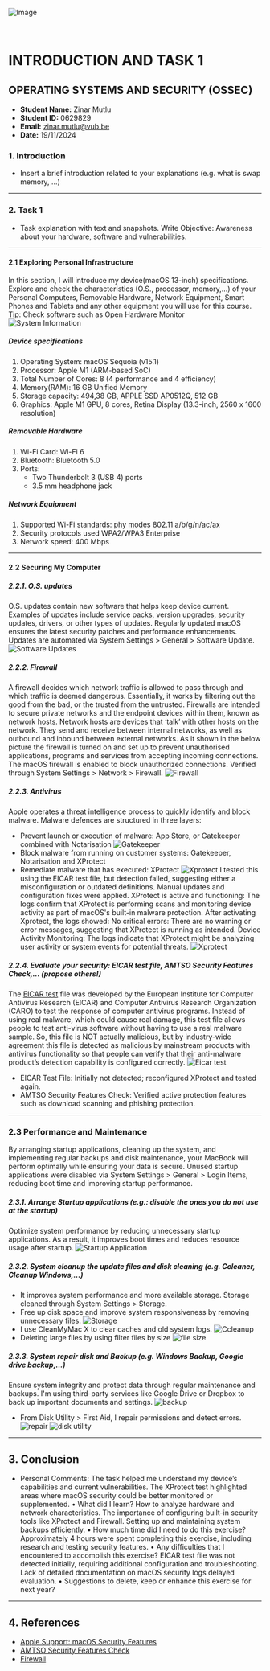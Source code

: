 
![Image](VUB-ETRO_RGB.jpg)

&nbsp;
# INTRODUCTION AND TASK 1
## OPERATING SYSTEMS AND SECURITY (OSSEC)
- **Student Name:** Zinar Mutlu
- **Student ID:** 0629829
- **Email:** zinar.mutlu@vub.be
- **Date:** 19/11/2024
&nbsp;

### 1. Introduction 
- Insert a brief introduction related to your explanations (e.g. what is swap memory, …)
&nbsp;
---
### 2. Task 1
- Task explanation with text and snapshots. Write Objective: Awareness about your hardware, software and vulnerabilities.
&nbsp;
---
#### 2.1 Exploring Personal Infrastructure
In this section, I will introduce my device(macOS 13-inch) specifications. Explore and check the characteristics (O.S., processor, memory,…) of your Personal Computers, Removable
Hardware, Network Equipment, Smart Phones and Tablets and any other equipment you will use for this course.
Tip: Check software such as Open Hardware Monitor
&nbsp;
![System Information](hardwareofmac.png)

##### Device specifications
1. Operating System: macOS Sequoia (v15.1)
2. Processor: Apple M1 (ARM-based SoC)
3. Total Number of Cores:	8 (4 performance and 4 efficiency)
4. Memory(RAM): 16 GB Unified Memory 
5. Storage capacity: 494,38 GB, APPLE SSD AP0512Q, 512 GB
6. Graphics: Apple M1 GPU, 8 cores, Retina Display (13.3-inch, 2560 x 1600 resolution)

##### Removable Hardware
1. Wi-Fi Card: Wi-Fi 6  
2. Bluetooth: Bluetooth 5.0
3. Ports:
    - Two Thunderbolt 3 (USB 4) ports
    - 3.5 mm headphone jack

#####  Network Equipment
1. Supported Wi-Fi standards: phy modes 802.11 a/b/g/n/ac/ax
2. Security protocols used WPA2/WPA3 Enterprise
3. Network speed: 400 Mbps

---

#### 2.2 Securing My Computer

##### 2.2.1. O.S. updates
O.S. updates contain new software that helps keep device current. Examples of updates include service packs, version upgrades, security updates, drivers, or other types of updates. Regularly updated macOS ensures the latest security patches and performance enhancements. Updates are automated via System Settings > General > Software Update.
![Software Updates](softwareupdates.png)
&nbsp;

##### 2.2.2. Firewall
A firewall decides which network traffic is allowed to pass through and which traffic is deemed dangerous. Essentially, it works by filtering out the good from the bad, or the trusted from the untrusted. Firewalls are intended to secure private networks and the endpoint devices within them, known as network hosts. Network hosts are devices that ‘talk’ with other hosts on the network. They send and receive between internal networks, as well as outbound and inbound between external networks. As it shown in the below picture the firewall is turned on and set up to prevent unauthorised applications, programs and services from accepting incoming connections. The macOS firewall is enabled to block unauthorized connections. Verified through System Settings > Network > Firewall.
![Firewall](firewall.png)
&nbsp;

##### 2.2.3. Antivirus
Apple operates a threat intelligence process to quickly identify and block malware. Malware defences are structured in three layers: 
- Prevent launch or execution of malware: App Store, or Gatekeeper combined with Notarisation
    ![Gatekeeper](gatekeeper.png)
&nbsp;
- Block malware from running on customer systems: Gatekeeper, Notarisation and XProtect
- Remediate malware that has executed: XProtect
    ![Xprotect](xprotect.png)
I tested this using the EICAR test file, but detection failed, suggesting either a misconfiguration or outdated definitions. Manual updates and configuration fixes were applied.
XProtect is active and functioning: The logs confirm that XProtect is performing scans and monitoring device activity as part of macOS's built-in malware protection. After activating Xprotect, the logs showed:
No critical errors: There are no warning or error messages, suggesting that XProtect is running as intended.
Device Activity Monitoring: The logs indicate that XProtect might be analyzing user activity or system events for potential threats.
![Xprotect](xprotectme.png)
&nbsp;
##### 2.2.4. Evaluate your security: EICAR test file, AMTSO Security Features Check,… (propose others!)
The [EICAR test](eicar.txt) file was developed by the European Institute for Computer Antivirus Research (EICAR) and Computer Antivirus Research Organization (CARO) to test the response of computer antivirus programs. Instead of using real malware, which could cause real damage, this test file allows people to test anti-virus software without having to use a real malware sample. So, this file is NOT actually malicious, but by industry-wide agreement this file is detected as malicious by mainstream products with antivirus functionality so that people can verify that their anti-malware product’s detection capability is configured correctly. 
![Eicar test](eicartest.png)
- EICAR Test File: Initially not detected; reconfigured XProtect and tested again.
- AMTSO Security Features Check: Verified active protection features such as download scanning and phishing protection.

---
### 2.3 Performance and Maintenance
By arranging startup applications, cleaning up the system, and implementing regular backups and disk maintenance, your MacBook will perform optimally while ensuring your data is secure. Unused startup applications were disabled via System Settings > General > Login Items, reducing boot time and improving startup performance. 
##### 2.3.1. Arrange Startup applications (e.g.: disable the ones you do not use at the startup)
Optimize system performance by reducing unnecessary startup applications. As a result, it improves boot times and reduces resource usage after startup.
![Startup Application](login.png)
##### 2.3.2. System cleanup the update files and disk cleaning (e.g. Ccleaner, Cleanup Windows,…)
- It improves system performance and more available storage. Storage cleaned through System Settings > Storage.
- Free up disk space and improve system responsiveness by removing unnecessary files.
![Storage](storage.png)
- I use CleanMyMac X to clear caches and old system logs.
![Ccleanup](cclean.png)
- Deleting large files by using filter files by size
![file size](filesize.png)
##### 2.3.3. System repair disk and Backup (e.g. Windows Backup, Google drive backup,…)
Ensure system integrity and protect data through regular maintenance and backups. I'm using third-party services like Google Drive or Dropbox to back up important documents and settings.
![backup](backup.png)
- From  Disk Utility > First Aid, I repair permissions and detect errors.
![repair](repair.png)
![disk utility](firstaid.png)

---

## 3. Conclusion
- Personal Comments: The task helped me understand my device’s capabilities and current vulnerabilities.
The XProtect test highlighted areas where macOS security could be better monitored or supplemented.
• What did I learn?
How to analyze hardware and network characteristics.
The importance of configuring built-in security tools like XProtect and Firewall.
Setting up and maintaining system backups efficiently.
• How much time did I need to do this exercise? Approximately 4 hours were spent completing this exercise, including research and testing security features.
• Any difficulties that I encountered to accomplish this exercise? EICAR test file was not detected initially, requiring additional configuration and troubleshooting.
Lack of detailed documentation on macOS security logs delayed evaluation.
• Suggestions to delete, keep or enhance this exercise for next year?
---

## 4. References
- [Apple Support: macOS Security Features](https://support.apple.com/en-gb/guide/security/sec469d47bd8/web)
- [AMTSO Security Features Check](https://www.amtso.org/feature-settings-check-download-of-malware/)
- [Firewall](https://www.kaspersky.com/resource-center/definitions/firewall)
